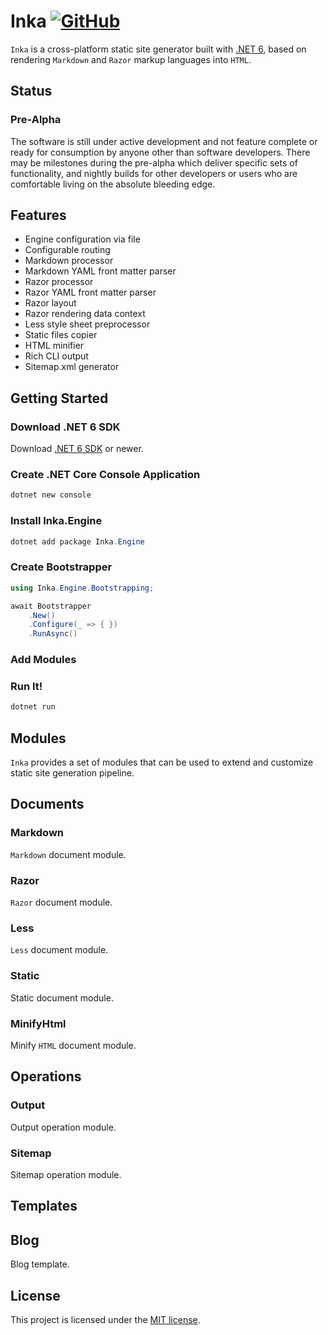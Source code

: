 ﻿# Inka [![GitHub](https://img.shields.io/github/license/kokhans/inka?style=flat-square)](LICENSE)

`Inka` is a cross-platform static site generator built with [.NET 6](https://docs.microsoft.com/en-us/dotnet/core/whats-new/dotnet-6), based on rendering `Markdown` and `Razor` markup languages into `HTML`.

## Status

### Pre-Alpha

The software is still under active development and not feature complete or ready for consumption by anyone other than software developers. There may be milestones during the pre-alpha which deliver specific sets of functionality, and nightly builds for other developers or users who are comfortable living on the absolute bleeding edge.

## Features

- Engine configuration via file
- Configurable routing
- Markdown processor
- Markdown YAML front matter parser
- Razor processor
- Razor YAML front matter parser
- Razor layout
- Razor rendering data context
- Less style sheet preprocessor
- Static files copier
- HTML minifier
- Rich CLI output
- Sitemap.xml generator

## Getting Started

### Download .NET 6 SDK

Download [.NET 6 SDK](https://dotnet.microsoft.com/en-us/download/dotnet/6.0) or newer.

### Create .NET Core Console Application

```powershell
dotnet new console
```

### Install Inka.Engine

```powershell
dotnet add package Inka.Engine
```

### Create Bootstrapper

```csharp
using Inka.Engine.Bootstrapping;

await Bootstrapper
    .New()
    .Configure(_ => { })
    .RunAsync()
```

### Add Modules

### Run It!

```powershell
dotnet run
```

## Modules

`Inka` provides a set of modules that can be used to extend and customize static site generation pipeline.

## Documents

### Markdown

`Markdown` document module.

### Razor

`Razor` document module.

### Less

`Less` document module.

### Static

Static document module.

### MinifyHtml

Minify `HTML` document module.

## Operations

### Output

Output operation module.

### Sitemap

Sitemap operation module.

## Templates

## Blog

Blog template.

## License

This project is licensed under the [MIT license](LICENSE).